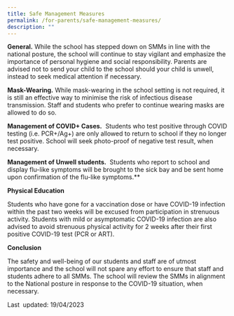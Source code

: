 ```yaml
---
title: Safe Management Measures
permalink: /for-parents/safe-management-measures/
description: ""
---
```

**General.** While the school has stepped down on SMMs in line with the national posture, the school will continue to stay vigilant and emphasize the importance of personal hygiene and social responsibility. Parents are advised not to send your child to the school should your child is unwell, instead to seek medical attention if necessary.

**Mask-Wearing.** While mask-wearing in the school setting is not required, it is still an effective way to minimise the risk of infectious disease transmission. Staff and students who prefer to continue wearing masks are allowed to do so.

**Management of COVID+ Cases.**  Students who test positive through COVID testing (i.e. PCR+/Ag+) are only allowed to return to school if they no longer test positive. School will seek photo-proof of negative test result, when necessary.

**Management of Unwell students.**  Students who report to school and display flu-like symptoms will be brought to the sick bay and be sent home upon confirmation of the flu-like symptoms.**

 
**Physical Education**

Students who have gone for a vaccination dose or have COVID-19 infection within the past two weeks will be excused from participation in strenuous activity. Students with mild or asymptomatic COVID-19 infection are also advised to avoid strenuous physical activity for 2 weeks after their first positive COVID-19 test (PCR or ART).


**Conclusion**

The safety and well-being of our students and staff are of utmost importance and the school will not spare any effort to ensure that staff and students adhere to all SMMs. The school will review the SMMs in alignment to the National posture in response to the COVID-19 situation, when necessary.

  

Last  updated: 19/04/2023